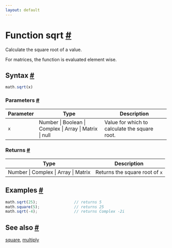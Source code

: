 ```yaml
---
layout: default
---
```


<h1 id="function-sqrt">Function sqrt <a href="#function-sqrt" title="Permalink">#</a></h1>

Calculate the square root of a value.

For matrices, the function is evaluated element wise.


<h2 id="syntax">Syntax <a href="#syntax" title="Permalink">#</a></h2>

```js
math.sqrt(x)
```

<h3 id="parameters">Parameters <a href="#parameters" title="Permalink">#</a></h3>

Parameter | Type | Description
--------- | ---- | -----------
`x` | Number &#124; Boolean &#124; Complex &#124; Array &#124; Matrix &#124; null |  Value for which to calculate the square root.

<h3 id="returns">Returns <a href="#returns" title="Permalink">#</a></h3>

Type | Description
---- | -----------
Number &#124; Complex &#124; Array &#124; Matrix |  Returns the square root of `x`


<h2 id="examples">Examples <a href="#examples" title="Permalink">#</a></h2>

```js
math.sqrt(25);                // returns 5
math.square(5);               // returns 25
math.sqrt(-4);                // returns Complex -2i
```


<h2 id="see-also">See also <a href="#see-also" title="Permalink">#</a></h2>

[square](square.html),
[multiply](multiply.html)


<!-- Note: This file is automatically generated from source code comments. Changes made in this file will be overridden. -->
